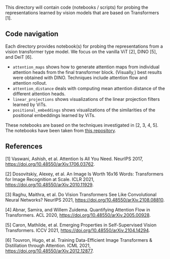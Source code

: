 This directory will contain code (notebooks / scripts) for probing the representations
learned by vision models that are based on Transformers [1].

## Code navigation

Each directory provides notebook(s) for probing the representations from a vision transformer type model. We focus on the vanilla
ViT [2], DINO [5], and DeiT [6]. 

* `attention_maps` shows how to generate attention maps from individual attention heads from the final transformer block. (Visually,) best results were obtained with DINO. Techniques include attention flow and attention rollout.
* `attention_distance` deals with computing mean attention distance of the different attention heads.
* `linear_projections` shows visualizations of the linear projection filters learned by ViTs.
* `positional_embeddings` shows visualizations of the similarities of the positional embeddings learned by ViTs.

These notebooks are based on the techniques investigated in [2, 3, 4, 5]. The notebooks have been taken from [this repository](https://github.com/sayakpaul/probing-vits/).  

## References

[1] Vaswani, Ashish, et al. Attention Is All You Need. NeurIPS 2017, https://doi.org/10.48550/arXiv.1706.03762.

[2] Dosovitskiy, Alexey, et al. An Image Is Worth 16x16 Words: Transformers for Image Recognition at Scale. ICLR 2021, https://doi.org/10.48550/arXiv.2010.11929.

[3] Raghu, Maithra, et al. Do Vision Transformers See Like Convolutional Neural Networks? NeurIPS 2021, https://doi.org/10.48550/arXiv.2108.08810.

[4] Abnar, Samira, and Willem Zuidema. Quantifying Attention Flow in Transformers. ACL 2020, https://doi.org/10.48550/arXiv.2005.00928.

[5] Caron, Mathilde, et al. Emerging Properties in Self-Supervised Vision Transformers. ICCV 2021, https://doi.org/10.48550/arXiv.2104.14294.

[6] Touvron, Hugo, et al. Training Data-Efficient Image Transformers & Distillation through Attention. ICML 2021, https://doi.org/10.48550/arXiv.2012.12877.
